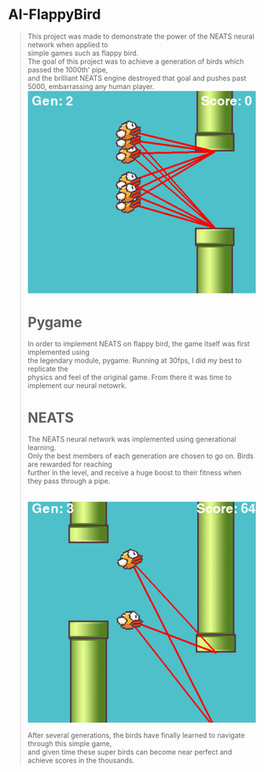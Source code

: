 # AI-FlappyBird

> This project was made to demonstrate the power of the NEATS neural network when applied to </br>
> simple games such as flappy bird.
> </br>
> The goal of this project was to achieve a generation of birds which passed the 1000th' pipe,</br>
> and the brilliant NEATS engine destroyed that goal and pushes past 5000, embarrassing any human player.
> </br>
![Ai Flappy Bird](flappybirdai.png?raw=true "Environment Variables")</br>
>
> # Pygame</br>
> In order to implement NEATS on flappy bird, the game itself was first implemented using</br>
> the legendary module, pygame. Running at 30fps, I did my best to replicate the</br>
> physics and feel of the original game. From there it was time to implement our neural netowrk.
>
> # NEATS</br>
> The NEATS neural network was implemented using generational learning.</br>
> Only the best members of each generation are chosen to go on. Birds are rewarded for reaching</br>
> further in the level, and receive a huge boost to their fitness when they pass through a pipe.</br>
> </br>
> </br>
> ![Ai Flappy Bird](flappybirdai2.png?raw=true "Environment Variables")</br>
>
> After several generations, the birds have finally learned to navigate through this simple game,</br>
> and given time these super birds can become near perfect and achieve scores in the thousands.
